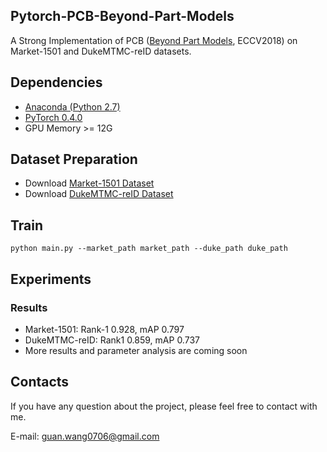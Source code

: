 ## Pytorch-PCB-Beyond-Part-Models
A Strong Implementation of PCB ([Beyond Part Models](https://arxiv.org/abs/1711.09349), ECCV2018) on Market-1501 and DukeMTMC-reID datasets.

## Dependencies
* [Anaconda (Python 2.7)](https://www.anaconda.com/download/)
* [PyTorch 0.4.0](http://pytorch.org/)
* GPU Memory >= 12G

## Dataset Preparation
* Download [Market-1501 Dataset](http://ww7.liangzheng.org/)
* Download [DukeMTMC-reID Dataset](https://github.com/layumi/DukeMTMC-reID_evaluation)

## Train
```
python main.py --market_path market_path --duke_path duke_path
```

## Experiments
### Results
* Market-1501: Rank-1 0.928, mAP 0.797
* DukeMTMC-reID: Rank1 0.859, mAP 0.737
* More results and parameter analysis are coming soon

## Contacts
If you have any question about the project, please feel free to contact with me.

E-mail: guan.wang0706@gmail.com
